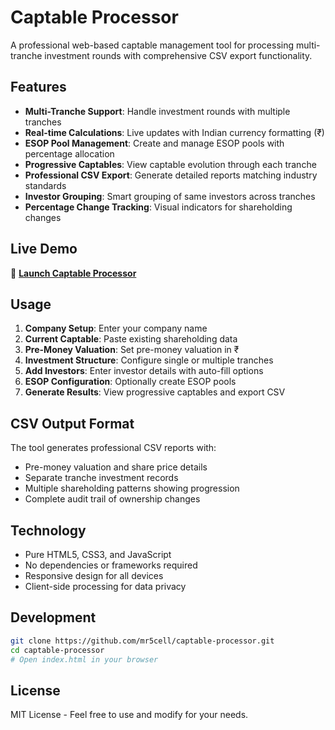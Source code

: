 # Captable Processor

A professional web-based captable management tool for processing multi-tranche investment rounds with comprehensive CSV export functionality.

## Features

- **Multi-Tranche Support**: Handle investment rounds with multiple tranches
- **Real-time Calculations**: Live updates with Indian currency formatting (₹)
- **ESOP Pool Management**: Create and manage ESOP pools with percentage allocation
- **Progressive Captables**: View captable evolution through each tranche
- **Professional CSV Export**: Generate detailed reports matching industry standards
- **Investor Grouping**: Smart grouping of same investors across tranches
- **Percentage Change Tracking**: Visual indicators for shareholding changes

## Live Demo

🚀 **[Launch Captable Processor](https://mr5cell.github.io/captable-processor/)**

## Usage

1. **Company Setup**: Enter your company name
2. **Current Captable**: Paste existing shareholding data
3. **Pre-Money Valuation**: Set pre-money valuation in ₹
4. **Investment Structure**: Configure single or multiple tranches
5. **Add Investors**: Enter investor details with auto-fill options
6. **ESOP Configuration**: Optionally create ESOP pools
7. **Generate Results**: View progressive captables and export CSV

## CSV Output Format

The tool generates professional CSV reports with:
- Pre-money valuation and share price details
- Separate tranche investment records
- Multiple shareholding patterns showing progression
- Complete audit trail of ownership changes

## Technology

- Pure HTML5, CSS3, and JavaScript
- No dependencies or frameworks required
- Responsive design for all devices
- Client-side processing for data privacy

## Development

```bash
git clone https://github.com/mr5cell/captable-processor.git
cd captable-processor
# Open index.html in your browser
```

## License

MIT License - Feel free to use and modify for your needs.